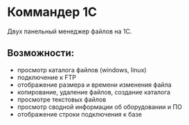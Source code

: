 # Коммандер 1С

Двух панельный менеджер файлов на 1С.

## Возможности:

- просмотр каталога файлов (windows, linux)
- подключение к FTP
- отображение размера и времени изменения файла
- копирование, удаление файлов, создание каталога
- просмотре текстовых файлов
- просмотр сводной информации об оборудовании и ПО
- отображение строки подключения к базе